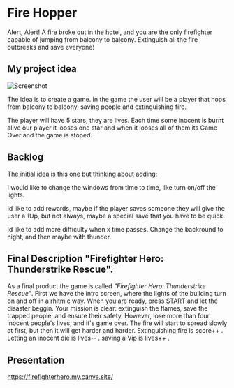 #  Fire Hopper

Alert, Alert!
A fire broke out in the hotel, and you are the only firefighter capable of jumping from balcony to balcony.
Extinguish all the fire outbreaks and save everyone!



## My project idea
![Screenshot](https://excalidraw.com/#json=UPPDbEzzUAwD-Ahf2uOXM,oW28XWpvn-rarhSD1SxqzA)


The idea is to create a game. In the game the user will be a player that hops from balcony to balcony, saving people and extinguishing fire.

The player will have 5 stars, they are lives. Each time some inocent is burnt alive our player it looses one star and when it looses all of them its Game Over and the game is stoped.






## Backlog
The initial idea is this one but thinking about adding:

I would like to change the windows from time to time, like turn on/off the lights.

Id like to add rewards, maybe if the player saves someone they will give the user a 1Up, but not always, maybe a special save that you have to be quick.

Id like to add more difficulty when x time passes. Change the backround to night, and then maybe with thunder.




## Final Description "Firefighter Hero: Thunderstrike Rescue".
As a final product the game is called *"Firefighter Hero: Thunderstrike Rescue"*.
First we have the intro screen, where the lights of the building turn on and off in a rhitmic way.
When you are ready, press START and let the disaster beggin.
Your mission is clear: extinguish the flames, save the trapped people, and ensure their safety. However, lose more than four inocent people's lives, and it's game over. 
The fire will start to spread slowly at first, but then it will get harder and harder.
Extinguishing fire is score++ .
Letting an inocent die is lives-- .
saving a Vip is lives++ .



## Presentation
https://firefighterhero.my.canva.site/
